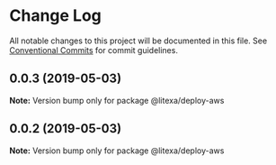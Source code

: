 # Change Log

All notable changes to this project will be documented in this file.
See [Conventional Commits](https://conventionalcommits.org) for commit guidelines.

## 0.0.3 (2019-05-03)

**Note:** Version bump only for package @litexa/deploy-aws





## 0.0.2 (2019-05-03)

**Note:** Version bump only for package @litexa/deploy-aws

